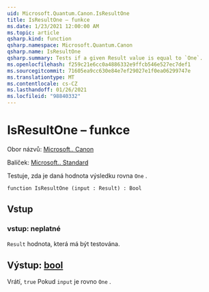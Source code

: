 ```yaml
---
uid: Microsoft.Quantum.Canon.IsResultOne
title: IsResultOne – funkce
ms.date: 1/23/2021 12:00:00 AM
ms.topic: article
qsharp.kind: function
qsharp.namespace: Microsoft.Quantum.Canon
qsharp.name: IsResultOne
qsharp.summary: Tests if a given Result value is equal to `One`.
ms.openlocfilehash: f259c21e6cc0a4886332e9ffcb546e527ec7def1
ms.sourcegitcommit: 71605ea9cc630e84e7ef29027e1f0ea06299747e
ms.translationtype: MT
ms.contentlocale: cs-CZ
ms.lasthandoff: 01/26/2021
ms.locfileid: "98840332"
---
```

# <a name="isresultone-function"></a>IsResultOne – funkce

Obor názvů: [Microsoft.. Canon](xref:Microsoft.Quantum.Canon)

Balíček: [Microsoft.. Standard](https://nuget.org/packages/Microsoft.Quantum.Standard)


Testuje, zda je daná hodnota výsledku rovna `One` .

```qsharp
function IsResultOne (input : Result) : Bool
```


## <a name="input"></a>Vstup

### <a name="input--__invalidresult__"></a>vstup: __neplatné <Result>__

`Result` hodnota, která má být testována.



## <a name="output--bool"></a>Výstup: [bool](xref:microsoft.quantum.lang-ref.bool)

Vrátí, `true` Pokud `input` je rovno `One` .